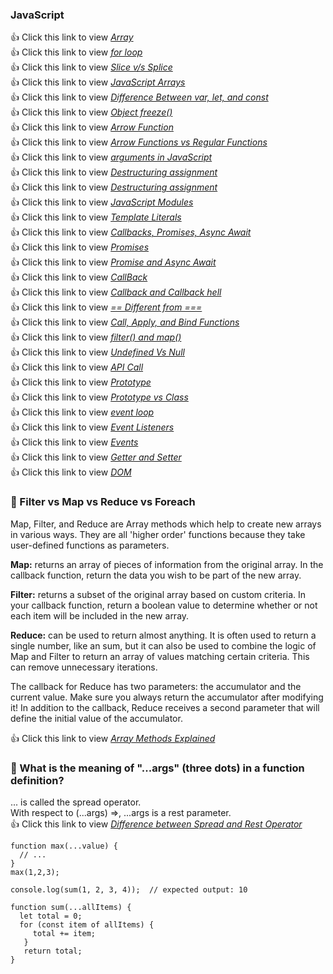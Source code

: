### JavaScript
:+1: Click this link to view <a href="https://developer.mozilla.org/en-US/docs/Web/JavaScript/Reference/Global_Objects/Array/from" title="Click here to view JavaScript Array">*Array* </a><br>
:+1: Click this link to view <a href="https://developer.mozilla.org/en-US/docs/Web/JavaScript/Reference/Statements/for" title="Click here to view JavaScript for loop">*for loop* </a><br>
:+1: Click this link to view <a href="https://blog.knoldus.com/slice-v-s-splice-in-javascript/" title="Click here to view Slice v/s Splice in Javascript">*Slice v/s Splice* </a><br>
:+1: Click this link to view <a href="https://javascript.info/array" title="Click here to view JavaScript Arrays">*JavaScript Arrays* </a><br>
:+1: Click this link to view <a href="https://www.freecodecamp.org/news/var-let-and-const-whats-the-difference/" title="Click here to view Difference Between var, let, and const in JavaScript">*Difference Between var, let, and const* </a><br>
:+1: Click this link to view <a href="https://www.geeksforgeeks.org/javascript-object-freeze-method/" title="Click here to view JavaScript Object freeze() Method">*Object freeze()* </a><br>
:+1: Click this link to view <a href="https://www.w3schools.com/js/js_arrow_function.asp" title="Click here to view JavaScript Arrow Function">*Arrow Function* </a><br>
:+1: Click this link to view <a href="https://www.freecodecamp.org/news/the-difference-between-arrow-functions-and-normal-functions/" title="Click here to view JavaScript Arrow Functions vs Regular Functions">*Arrow Functions vs Regular Functions* </a><br>
:+1: Click this link to view <a href="https://www.smashingmagazine.com/2016/07/how-to-use-arguments-and-parameters-in-ecmascript-6/" title="Click here to view arguments in JavaScript">*arguments in JavaScript* </a><br>
:+1: Click this link to view <a href="https://developer.mozilla.org/en-US/docs/Web/JavaScript/Reference/Operators/Destructuring_assignment" title="Click here to view Destructuring assignment 1">*Destructuring assignment* </a><br>
:+1: Click this link to view <a href="https://javascript.info/destructuring-assignment" title="Click here to view Destructuring assignment 2">*Destructuring assignment* </a><br>
:+1: Click this link to view <a href="https://javascript.info/import-export" title="Click here to view JavaScript Modules">*JavaScript Modules* </a><br>
:+1: Click this link to view <a href="https://www.w3schools.com/js/js_string_templates.asp" title="Click here to view JavaScript Template Literals">*Template Literals* </a><br>
:+1: Click this link to view <a href="https://www.youtube.com/watch?v=PoRJizFvM7s" title="Click here to view JavaScript Callbacks, Promises, Async Await">*Callbacks, Promises, Async Await* </a><br>
:+1: Click this link to view <a href="https://developer.mozilla.org/en-US/docs/Web/JavaScript/Reference/Global_Objects/Promise" title="Click here to view JavaScript Promises">*Promises* </a><br>
:+1: Click this link to view <a href="https://www.jondjones.com/frontend/javascript/js-tips/asyncawait-vs-promises-who-wins-in-a-fist-fight/" title="Click here to view Difference between Promise and Async Await">*Promise and Async Await* </a><br>
:+1: Click this link to view <a href="https://www.programiz.com/javascript/callback" title="Click here to view JavaScript CallBack">*CallBack* </a><br>
:+1: Click this link to view <a href="https://www.geeksforgeeks.org/what-to-understand-callback-and-callback-hell-in-javascript/" title="Click here to view What to understand Callback and Callback hell in JavaScript ?">*Callback and Callback hell* </a><br>
:+1: Click this link to view <a href="https://www.freecodecamp.org/news/loose-vs-strict-equality-in-javascript/#:~:text=The%20%3D%3D%20operator%20performs%20a,well%20as%20the%20same%20value)." title="Click here to view How is == Different from === in JavaScript?">*== Different from ===* </a><br>
:+1: Click this link to view <a href="https://medium.com/@omergoldberg/javascript-call-apply-and-bind-e5c27301f7bb." title="Click here to view How to Use the Call, Apply, and Bind Functions in JavaScript?">*Call, Apply, and Bind Functions* </a><br>
:+1: Click this link to view <a href="https://medium.com/@c.mansour/the-difference-between-the-filter-and-map-array-methods-in-javascript-f8164f65fa5e" title="Click here to view The difference between the filter() and map() array methods in JavaScript">*filter() and map()* </a><br>
:+1: Click this link to view <a href="https://www.geeksforgeeks.org/undefined-vs-null-in-javascript/" title="Click here to view Undefined Vs Null in JavaScript">*Undefined Vs Null* </a><br>
:+1: Click this link to view <a href="https://builtin.com/software-engineering-perspectives/javascript-api-call" title="Click here to view How to Make a JavaScript API Call?">*API Call* </a><br>
:+1: Click this link to view <a href="https://developer.mozilla.org/en-US/docs/Learn/JavaScript/Objects/Object_prototypes" title="Click here to view Prototype in JavaScript">*Prototype* </a><br>
:+1: Click this link to view <a href="https://www.toptal.com/javascript/es6-class-chaos-keeps-js-developer-up#:~:text=JavaScript%20Prototypes%20vs.,is%20itself%20an%20object%20instance." title="Click here to view Javascript : Prototype vs Class">*Prototype vs Class* </a><br>
:+1: Click this link to view <a href="https://www.javascripttutorial.net/javascript-event-loop/" title="Click here to view Javascript event loop">*event loop* </a><br>
:+1: Click this link to view <a href="https://developer.mozilla.org/en-US/docs/Learn/JavaScript/Building_blocks/Events" title="Click here to view How to Use Event Listeners in JavaScript">*Event Listeners* </a><br>
:+1: Click this link to view <a href="https://developer.mozilla.org/en-US/docs/Learn/JavaScript/Building_blocks/Events" title="Click here to view Events in JavaScript">*Events* </a><br>
:+1: Click this link to view <a href="https://www.programiz.com/javascript/getter-setter" title="Click here to view JavaScript Getter and Setter">*Getter and Setter* </a><br>
:+1: Click this link to view <a href="https://developer.mozilla.org/en-US/docs/Web/API/Document_Object_Model/Introduction" title="Click here to view JavaScript DOM">*DOM* </a><br>
### :dart: Filter vs Map vs Reduce vs Foreach
Map, Filter, and Reduce are Array methods which help to create new arrays in various ways. They are all 'higher order' functions because they take user-defined functions as parameters.

<b>Map:</b> returns an array of pieces of information from the original array. In the callback function, return the data you wish to be part of the new array.

<b>Filter:</b> returns a subset of the original array based on custom criteria. In your callback function, return a boolean value to determine whether or not each item will be included in the new array.

<b>Reduce:</b> can be used to return almost anything. It is often used to return a single number, like an sum, but it can also be used to combine the logic of Map and Filter to return an array of values matching certain criteria. This can remove unnecessary iterations.

The callback for Reduce has two parameters: the accumulator and the current value. Make sure you always return the accumulator after modifying it! In addition to the callback, Reduce receives a second parameter that will define the initial value of the accumulator.

:+1: Click this link to view <a href="https://code.tutsplus.com/how-to-use-map-filter-reduce-in-javascript--cms-26209t" title="Click here to view Array Methods Explained">*Array Methods Explained* </a><br>
### :dart: What is the meaning of "...args" (three dots) in a function definition?
... is called the spread operator.<br>
With respect to (...args) =>, ...args is a rest parameter.<br>
:+1: Click this link to view <a href="https://www.geeksforgeeks.org/what-is-the-rest-parameter-and-spread-operator-in-javascript/" title="Click here to view Difference between Spread and Rest Operator in JavaScript">*Difference between Spread and Rest Operator* </a><br>
```
function max(...value) {
  // ...
}
max(1,2,3);
```
```
console.log(sum(1, 2, 3, 4));  // expected output: 10

function sum(...allItems) { 
  let total = 0;
  for (const item of allItems) {
     total += item;
   }
   return total;
}
```
